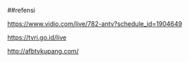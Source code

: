 ##refensi

https://www.vidio.com/live/782-antv?schedule_id=1904649

https://tvri.go.id/live

http://afbtvkupang.com/